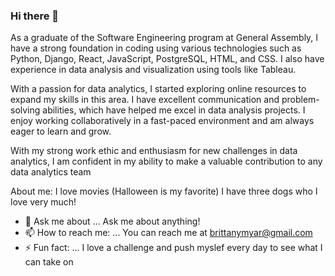 ### Hi there 👋

As a graduate of the Software Engineering program at General Assembly, I have a strong foundation in coding using various technologies such as Python, Django, React, JavaScript, PostgreSQL, HTML, and CSS. I also have experience in data analysis and visualization using tools like Tableau.

With a passion for data analytics, I started exploring online resources to expand my skills in this area. I have excellent communication and problem-solving abilities, which have helped me excel in data analysis projects. I enjoy working collaboratively in a fast-paced environment and am always eager to learn and grow.

With my strong work ethic and enthusiasm for new challenges in data analytics, I am confident in my ability to make a valuable contribution to any data analytics team

About me:
I love movies (Halloween is my favorite)
I have three dogs who I love very much!


- 💬 Ask me about ...
Ask me about anything! 
- 📫 How to reach me: ...
 You can reach me at brittanymyar@gmail.com
- ⚡ Fun fact: ...
I love a challenge and push myslef every day to see what I can take on

